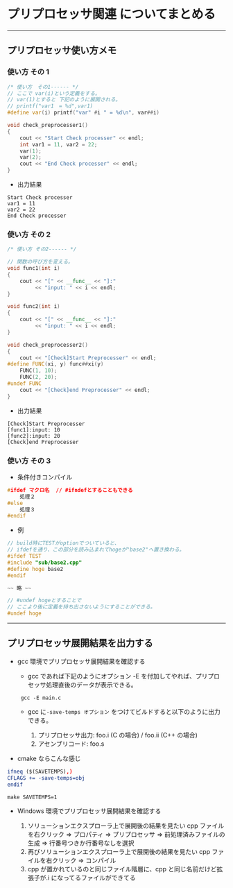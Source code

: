 # プリプロセッサ関連 についてまとめる

---

## プリプロセッサ使い方メモ

### 使い方 その 1

```cpp
/* 使い方　その1------ */
// ここで var(i)という定義をする。
// var(1)とすると 下記のように展開される。
// printf("var1　= %d",var1)
#define var(i) printf("var" #i " = %d\n", var##i)

void check_preprocesser1()
{
    cout << "Start Check processer" << endl;
    int var1 = 11, var2 = 22;
    var(1);
    var(2);
    cout << "End Check processer" << endl;
}
```

- 出力結果

```shell
Start Check processer
var1 = 11
var2 = 22
End Check processer
```

### 使い方 その 2

```cpp
/* 使い方 その2------ */

// 関数の呼び方を変える。
void func1(int i)
{
    cout << "[" << __func__ << "]:"
         << "input: " << i << endl;
}

void func2(int i)
{
    cout << "[" << __func__ << "]:"
         << "input: " << i << endl;
}

void check_preprocesser2()
{
    cout << "[Check]Start Preprocesser" << endl;
#define FUNC(xi, y) func##xi(y)
    FUNC(1, 10);
    FUNC(2, 20);
#undef FUNC
    cout << "[Check]end Preprocesser" << endl;
}
```

- 出力結果

```shell
[Check]Start Preprocesser
[func1]:input: 10
[func2]:input: 20
[Check]end Preprocesser
```

### 使い方 その 3

- 条件付きコンパイル

```cpp
#ifdef マクロ名  // #ifndefとすることもできる
    処理２
#else
    処理３
#endif
```

- 例

```cpp
// build時にTESTがoptionでついていると、
// ifdefを通り、この部分を読み込まれてhogeが"base2"へ置き換わる。
#ifdef TEST
#include "sub/base2.cpp"
#define hoge base2
#endif

~~ 略 ~~

// #undef hogeとすることで
// ここより後に定義を持ち出さないようにすることができる。
#undef hoge
```

---

## プリプロセッサ展開結果を出力する

- gcc 環境でプリプロセッサ展開結果を確認する

  - gcc であれば下記のようにオプション -E を付加してやれば、プリプロセッサ処理直後のデータが表示できる。

  ```shell
   gcc -E main.c
  ```

  - gcc に`-save-temps オプション` をつけてビルドすると以下のように出力できる。

    1. プリプロセッサ出力: foo.i (C の場合) / foo.ii (C++ の場合)
    2. アセンブリコード: foo.s

- cmake ならこんな感じ

```cmake
ifneq ($(SAVETEMPS),)
CFLAGS += -save-temps=obj
endif
```

```shell
make SAVETEMPS=1
```

- Windows 環境でプリプロセッサ展開結果を確認する

  1. ソリューションエクスプローラ上で展開後の結果を見たい cpp ファイルを右クリック ⇒ プロパティ ⇒ プリプロセッサ ⇒ 前処理済みファイルの生成 ⇒ 行番号つきか行番号なしを選択
  2. 再びソリューションエクスプローラ上で展開後の結果を見たい cpp ファイルを右クリック ⇒ コンパイル
  3. cpp が置かれているのと同じファイル階層に、cpp と同じ名前だけど拡張子が.i になってるファイルができてる
